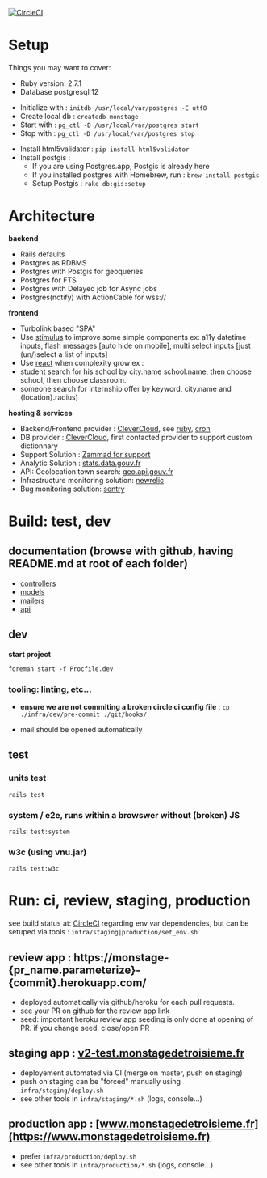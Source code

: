 [![CircleCI](https://circleci.com/gh/betagouv/monstage.svg?style=svg)](https://circleci.com/gh/betagouv/monstage)


# Setup
Things you may want to cover:

* Ruby version: 2.7.1
* Database postgresql 12
 - Initialize with : `initdb /usr/local/var/postgres -E utf8`
 - Create local db : `createdb monstage`
 - Start with : `pg_ctl -D /usr/local/var/postgres start`
 - Stop with : `pg_ctl -D /usr/local/var/postgres stop`
* Install html5validator : `pip install html5validator`
* Install postgis :
  - If you are using Postgres.app, Postgis is already here
  - If you installed postgres with Homebrew, run : `brew install postgis`
  - Setup Postgis : `rake db:gis:setup`

# Architecture

**backend**

* Rails defaults
* Postgres as RDBMS
* Postgres with Postgis for geoqueries
* Postgres for FTS
* Postgres with Delayed job for Async jobs
* Postgres(notify) with ActionCable for wss://

**frontend**

* Turbolink based "SPA"
* Use [stimulus](https://stimulusjs.org/) to improve some simple components ex: a11y datetime inputs, flash messages [auto hide on mobile], multi select inputs [just (un/)select a list of inputs]
* Use [react](https://reactjs.org/) when complexity grow ex :
 * student search for his school by city.name school.name, then choose school, then choose classroom.
 * someone search for internship offer by keyword, city.name and {location}.radius)

**hosting & services**

* Backend/Frontend provider : [CleverCloud](console.clever-cloud.com/), see [ruby](https://github.com/betagouv/monstage/tree/master/clevercloud/ruby.json), [cron](https://github.com/betagouv/monstage/tree/master/clevercloud/cron.json)
* DB provider : [CleverCloud](console.clever-cloud.com/), first contacted provider to support custom dictionnary
* Support Solution : [Zammad for support](monstage.zammad.com/)
* Analytic Solution : [stats.data.gouv.fr](https://stats.data.gouv.fr)
* API: Geolocation town search: [geo.api.gouv.fr](https://geo.api.gouv.fr/decoupage-administratif/communes)
* Infrastructure monitoring solution: [newrelic](https://rpm.newrelic.com/)
* Bug monitoring solution: [sentry](https://sentry.io/)


# Build: test, dev

## documentation (browse with github, having README.md at root of each folder)

* [controllers](https://github.com/betagouv/monstage/tree/master/app/controllers)
* [models](https://github.com/betagouv/monstage/tree/master/app/models)
* [mailers](https://github.com/betagouv/monstage/tree/master/app/mailers)
* [api](https://github.com/betagouv/monstage/tree/master/doc)



## dev

**start project**

```
foreman start -f Procfile.dev
```

### tooling: linting, etc...

* **ensure we are not commiting a broken circle ci config file** : ``` cp ./infra/dev/pre-commit ./git/hooks/ ```
- mail should be opened automatically

## test

### units test

```rails test```

### system / e2e, runs within a browswer __without__ (broken) JS

```rails test:system```

### w3c (using vnu.jar)

```rails test:w3c```

# Run: ci, review, staging, production

see build status at: [CircleCI](https://circleci.com/gh/betagouv/monstage)
regarding env var dependencies, but can be setuped via tools : ```infra/staging|production/set_env.sh```

## review app : https://monstage-{pr_name.parameterize}-{commit}.herokuapp.com/

* deployed automatically via github/heroku for each pull requests.
* see your PR on github for the review app link
* seed: important heroku review app seeding is only done at opening of PR. if you change seed, close/open PR


## staging app : [v2-test.monstagedetroisieme.fr](https://v2-test.monstagedetroisieme.fr)

* deployement automated via CI (merge on master, push on staging)
* push on staging can be "forced" manually using ```infra/staging/deploy.sh```
* see other tools in ```infra/staging/*.sh```  (logs, console...)

## production app : [www.monstagedetroisieme.fr](https://www.monstagedetroisieme.fr)

* prefer ```infra/production/deploy.sh```
* see other tools in ```infra/production/*.sh``` (logs, console...)



